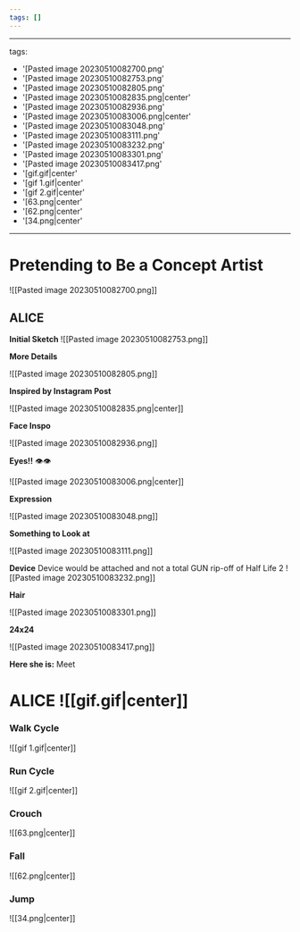 ```yaml
---
tags: []
---
```


---
tags:
- '[Pasted image 20230510082700.png'
- '[Pasted image 20230510082753.png'
- '[Pasted image 20230510082805.png'
- '[Pasted image 20230510082835.png|center'
- '[Pasted image 20230510082936.png'
- '[Pasted image 20230510083006.png|center'
- '[Pasted image 20230510083048.png'
- '[Pasted image 20230510083111.png'
- '[Pasted image 20230510083232.png'
- '[Pasted image 20230510083301.png'
- '[Pasted image 20230510083417.png'
- '[gif.gif|center'
- '[gif 1.gif|center'
- '[gif 2.gif|center'
- '[63.png|center'
- '[62.png|center'
- '[34.png|center'
---

# Pretending to Be a Concept Artist
![[Pasted image 20230510082700.png]]

## ALICE

**Initial Sketch**
![[Pasted image 20230510082753.png]]

**More Details**

![[Pasted image 20230510082805.png]]

**Inspired by Instagram Post**

![[Pasted image 20230510082835.png|center]]

**Face Inspo**

![[Pasted image 20230510082936.png]]

**Eyes!!** 👁👁

![[Pasted image 20230510083006.png|center]]

**Expression**

![[Pasted image 20230510083048.png]]

**Something to Look at**

![[Pasted image 20230510083111.png]]

**Device**
Device would be attached and not a total GUN rip-off of Half Life 2
![[Pasted image 20230510083232.png]]

**Hair**

![[Pasted image 20230510083301.png]]

**24x24**

![[Pasted image 20230510083417.png]]

 **Here she is:**
Meet 

# ALICE ![[gif.gif|center]]

### Walk Cycle
![[gif 1.gif|center]]

### Run Cycle
![[gif 2.gif|center]]

### Crouch
![[63.png|center]]

### Fall
![[62.png|center]]

### Jump
![[34.png|center]]


